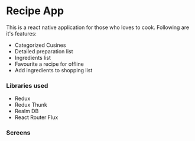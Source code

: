 # Recipe App
This is a react native application for those who loves to cook. Following are it's features:
- Categorized Cusines
- Detailed preparation list
- Ingredients list
- Favourite a recipe for offline
- Add ingredients to shopping list


### Libraries used
- Redux
- Redux Thunk
- Realm DB
- React Router Flux 

### Screens 
